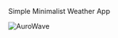 Simple Minimalist Weather App

![AuroWave](https://github.com/Collopex/aurorawave/assets/116594322/5895acb7-1952-42a8-aa01-c11704e14d7e)

